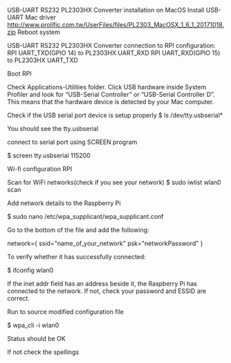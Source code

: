 

USB-UART RS232 PL2303HX Converter installation on MacOS
Install USB-UART Mac driver
http://www.prolific.com.tw/UserFiles/files/PL2303_MacOSX_1_6_1_20171018.zip
Reboot system

USB-UART RS232 PL2303HX Converter connection to RPI
configuration:
RPI UART_TXD(GPIO 14) to PL2303HX UART_RXD
RPI UART_RXD(GPIO 15) to PL2303HX UART_TXD

Boot RPI

Check Applications-Utilities folder. Click USB hardware inside
System Profiler and look for “USB-Serial Controller” or “USB-Serial Controller D”. This means that the hardware device is detected by your Mac computer.


Check if the USB serial port device is setup properly
$ ls /dev/tty.usbserial*

You should see the
tty.usbserial

connect to serial port using SCREEN program

$ screen tty.usbserial 115200

Wi-fi configuration RPI

Scan for WiFi networks(check if you see your network)
$ sudo iwlist wlan0 scan

Add network details to the Raspberry Pi

$ sudo nano /etc/wpa_supplicant/wpa_supplicant.conf

Go to the bottom of the file and add the following:

network={
    ssid="name_of_your_network"
    psk="networkPassword"
}


To verify whether it has successfully connected:

$ ifconfig wlan0

If the inet addr field has an address beside it, the Raspberry Pi has connected to the network. If not, check your password and ESSID are correct.

Run to source modified configuration file

 $ wpa_cli -i wlan0

 Status should be OK

 If not check the spellings
